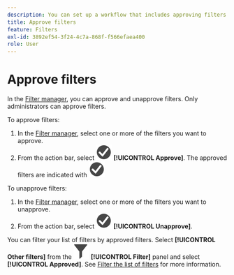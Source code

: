 ```yaml
---
description: You can set up a workflow that includes approving filters for various levels of application, for specific departments or groups, and consistent with reporting policies.
title: Approve filters
feature: Filters
exl-id: 3892ef54-3f24-4c7a-868f-f566efaea400
role: User
---
```

# Approve filters

In the [Filter manager](manage-filters.md), you can approve and unapprove filters. Only administrators can approve filters.

To approve filters:

1. In the [Filter manager](manage-filters.md), select one or more of the filters you want to approve.
1. From the action bar, select ![CheckmarkCircle](/help/assets/icons/CheckmarkCircle.svg) **[!UICONTROL Approve]**. The approved filters are indicated with ![CheckmarkCircle](/help/assets/icons/CheckmarkCircle.svg)
   
To unapprove filters:

1. In the [Filter manager](manage-filters.md), select one or more of the filters you want to unapprove.
1. From the action bar, select ![CheckmarkCircle](/help/assets/icons/CheckmarkCircle.svg) **[!UICONTROL Unapprove]**.
   

You can filter your list of filters by approved filters. Select **[!UICONTROL Other filters]** from the ![Filter](/help/assets/icons/Filter.svg) **[!UICONTROL Filter]** panel and select **[!UICONTROL Approved]**. See [Filter the list of filters](/help/components/filters/filters-filter.md) for more information.
